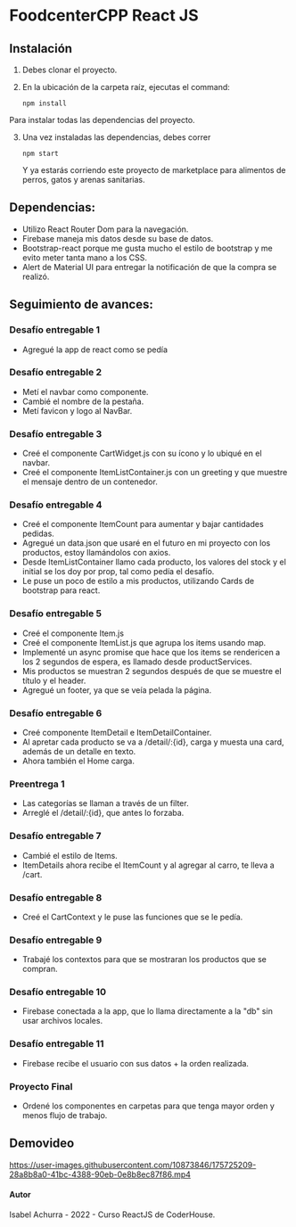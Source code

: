 # FoodcenterCPP React JS

## Instalación

1. Debes clonar el proyecto.

2. En la ubicación de la carpeta raíz, ejecutas el command:

   ```
   npm install
   ```

Para instalar todas las dependencias del proyecto.

3. Una vez instaladas las dependencias, debes correr

   ```
   npm start
   ```

   Y ya estarás corriendo este proyecto de marketplace para alimentos de perros, gatos y arenas sanitarias.

## Dependencias:

- Utilizo React Router Dom para la navegación.
- Firebase maneja mis datos desde su base de datos.
- Bootstrap-react porque me gusta mucho el estilo de bootstrap y me evito meter tanta mano a los CSS.
- Alert de Material UI para entregar la notificación de que la compra se realizó.

## Seguimiento de avances:

### Desafío entregable 1

- Agregué la app de react como se pedía

### Desafío entregable 2

- Metí el navbar como componente.
- Cambié el nombre de la pestaña.
- Metí favicon y logo al NavBar.

### Desafío entregable 3

- Creé el componente CartWidget.js con su ícono y lo ubiqué en el navbar.
- Creé el componente ItemListContainer.js con un greeting y que muestre el mensaje dentro de un contenedor.

### Desafío entregable 4

- Creé el componente ItemCount para aumentar y bajar cantidades pedidas.
- Agregué un data.json que usaré en el futuro en mi proyecto con los productos, estoy llamándolos con axios.
- Desde ItemListContainer llamo cada producto, los valores del stock y el initial se los doy por prop, tal como pedía el desafío.
- Le puse un poco de estilo a mis productos, utilizando Cards de bootstrap para react.

### Desafío entregable 5

- Creé el componente Item.js
- Creé el componente ItemList.js que agrupa los items usando map.
- Implementé un async promise que hace que los items se rendericen a los 2 segundos de espera, es llamado desde productServices.
- Mis productos se muestran 2 segundos después de que se muestre el título y el header.
- Agregué un footer, ya que se veía pelada la página.

### Desafío entregable 6

- Creé componente ItemDetail e ItemDetailContainer.
- Al apretar cada producto se va a /detail/:{id}, carga y muesta una card, además de un detalle en texto.
- Ahora también el Home carga.

### Preentrega 1

- Las categorías se llaman a través de un filter.
- Arreglé el /detail/:{id}, que antes lo forzaba.

### Desafío entregable 7

- Cambié el estilo de Items.
- ItemDetails ahora recibe el ItemCount y al agregar al carro, te lleva a /cart.

### Desafío entregable 8

- Creé el CartContext y le puse las funciones que se le pedía.

### Desafío entregable 9

- Trabajé los contextos para que se mostraran los productos que se compran.

### Desafío entregable 10

- Firebase conectada a la app, que lo llama directamente a la "db" sin usar archivos locales.

### Desafío entregable 11

- Firebase recibe el usuario con sus datos + la orden realizada.

### Proyecto Final

- Ordené los componentes en carpetas para que tenga mayor orden y menos flujo de trabajo.

## Demovideo

https://user-images.githubusercontent.com/10873846/175725209-28a8b8a0-41bc-4388-90eb-0e8b8ec87f86.mp4

#### Autor

Isabel Achurra - 2022 - Curso ReactJS de CoderHouse.
